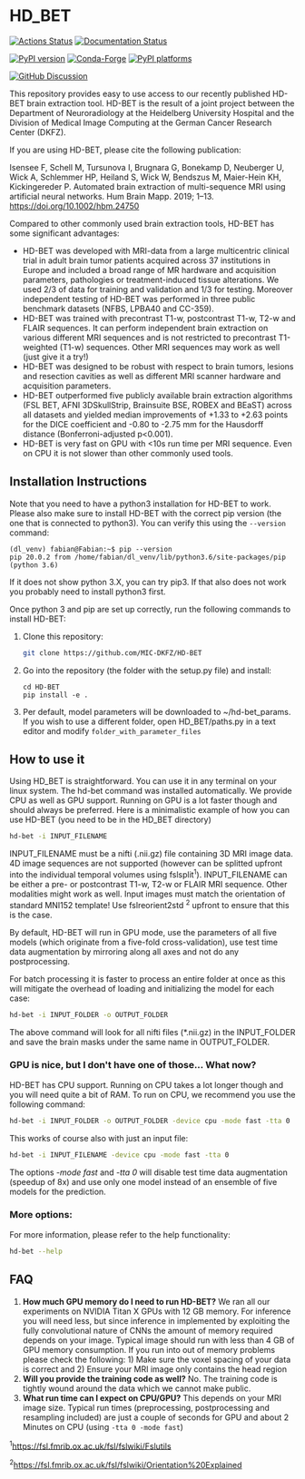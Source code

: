 # HD_BET

[![Actions Status][actions-badge]][actions-link]
[![Documentation Status][rtd-badge]][rtd-link]

[![PyPI version][pypi-version]][pypi-link]
[![Conda-Forge][conda-badge]][conda-link]
[![PyPI platforms][pypi-platforms]][pypi-link]

[![GitHub Discussion][github-discussions-badge]][github-discussions-link]

<!-- SPHINX-START -->

<!-- prettier-ignore-start -->
[actions-badge]:            https://github.com/MIC-DKFZ/HD_BET/workflows/CI/badge.svg
[actions-link]:             https://github.com/MIC-DKFZ/HD_BET/actions
[conda-badge]:              https://img.shields.io/conda/vn/conda-forge/HD_BET
[conda-link]:               https://github.com/conda-forge/HD_BET-feedstock
[github-discussions-badge]: https://img.shields.io/static/v1?label=Discussions&message=Ask&color=blue&logo=github
[github-discussions-link]:  https://github.com/MIC-DKFZ/HD_BET/discussions
[pypi-link]:                https://pypi.org/project/HD_BET/
[pypi-platforms]:           https://img.shields.io/pypi/pyversions/HD_BET
[pypi-version]:             https://img.shields.io/pypi/v/HD_BET
[rtd-badge]:                https://readthedocs.org/projects/HD_BET/badge/?version=latest
[rtd-link]:                 https://HD_BET.readthedocs.io/en/latest/?badge=latest

<!-- prettier-ignore-end -->

This repository provides easy to use access to our recently published HD-BET
brain extraction tool. HD-BET is the result of a joint project between the
Department of Neuroradiology at the Heidelberg University Hospital and the
Division of Medical Image Computing at the German Cancer Research Center (DKFZ).

If you are using HD-BET, please cite the following publication:

Isensee F, Schell M, Tursunova I, Brugnara G, Bonekamp D, Neuberger U, Wick A,
Schlemmer HP, Heiland S, Wick W, Bendszus M, Maier-Hein KH, Kickingereder P.
Automated brain extraction of multi-sequence MRI using artificial neural
networks. Hum Brain Mapp. 2019; 1–13. https://doi.org/10.1002/hbm.24750

Compared to other commonly used brain extraction tools, HD-BET has some
significant advantages:

- HD-BET was developed with MRI-data from a large multicentric clinical trial in
  adult brain tumor patients acquired across 37 institutions in Europe and
  included a broad range of MR hardware and acquisition parameters, pathologies
  or treatment-induced tissue alterations. We used 2/3 of data for training and
  validation and 1/3 for testing. Moreover independent testing of HD-BET was
  performed in three public benchmark datasets (NFBS, LPBA40 and CC-359).
- HD-BET was trained with precontrast T1-w, postcontrast T1-w, T2-w and FLAIR
  sequences. It can perform independent brain extraction on various different
  MRI sequences and is not restricted to precontrast T1-weighted (T1-w)
  sequences. Other MRI sequences may work as well (just give it a try!)
- HD-BET was designed to be robust with respect to brain tumors, lesions and
  resection cavities as well as different MRI scanner hardware and acquisition
  parameters.
- HD-BET outperformed five publicly available brain extraction algorithms (FSL
  BET, AFNI 3DSkullStrip, Brainsuite BSE, ROBEX and BEaST) across all datasets
  and yielded median improvements of +1.33 to +2.63 points for the DICE
  coefficient and -0.80 to -2.75 mm for the Hausdorff distance
  (Bonferroni-adjusted p<0.001).
- HD-BET is very fast on GPU with <10s run time per MRI sequence. Even on CPU it
  is not slower than other commonly used tools.

## Installation Instructions

Note that you need to have a python3 installation for HD-BET to work. Please
also make sure to install HD-BET with the correct pip version (the one that is
connected to python3). You can verify this using the `--version` command:

```
(dl_venv) fabian@Fabian:~$ pip --version
pip 20.0.2 from /home/fabian/dl_venv/lib/python3.6/site-packages/pip (python 3.6)
```

If it does not show python 3.X, you can try pip3. If that also does not work you
probably need to install python3 first.

Once python 3 and pip are set up correctly, run the following commands to
install HD-BET:

1. Clone this repository:
   ```bash
   git clone https://github.com/MIC-DKFZ/HD-BET
   ```
2. Go into the repository (the folder with the setup.py file) and install:
   ```
   cd HD-BET
   pip install -e .
   ```
3. Per default, model parameters will be downloaded to ~/hd-bet_params. If you
   wish to use a different folder, open HD_BET/paths.py in a text editor and
   modify `folder_with_parameter_files`

## How to use it

Using HD_BET is straightforward. You can use it in any terminal on your linux
system. The hd-bet command was installed automatically. We provide CPU as well
as GPU support. Running on GPU is a lot faster though and should always be
preferred. Here is a minimalistic example of how you can use HD-BET (you need to
be in the HD_BET directory)

```bash
hd-bet -i INPUT_FILENAME
```

INPUT_FILENAME must be a nifti (.nii.gz) file containing 3D MRI image data. 4D
image sequences are not supported (however can be splitted upfront into the
individual temporal volumes using fslsplit<sup>1</sup>). INPUT_FILENAME can be
either a pre- or postcontrast T1-w, T2-w or FLAIR MRI sequence. Other modalities
might work as well. Input images must match the orientation of standard MNI152
template! Use fslreorient2std <sup>2</sup> upfront to ensure that this is the
case.

By default, HD-BET will run in GPU mode, use the parameters of all five models
(which originate from a five-fold cross-validation), use test time data
augmentation by mirroring along all axes and not do any postprocessing.

For batch processing it is faster to process an entire folder at once as this
will mitigate the overhead of loading and initializing the model for each case:

```bash
hd-bet -i INPUT_FOLDER -o OUTPUT_FOLDER
```

The above command will look for all nifti files (\*.nii.gz) in the INPUT_FOLDER
and save the brain masks under the same name in OUTPUT_FOLDER.

### GPU is nice, but I don't have one of those... What now?

HD-BET has CPU support. Running on CPU takes a lot longer though and you will
need quite a bit of RAM. To run on CPU, we recommend you use the following
command:

```bash
hd-bet -i INPUT_FOLDER -o OUTPUT_FOLDER -device cpu -mode fast -tta 0
```

This works of course also with just an input file:

```bash
hd-bet -i INPUT_FILENAME -device cpu -mode fast -tta 0
```

The options _-mode fast_ and _-tta 0_ will disable test time data augmentation
(speedup of 8x) and use only one model instead of an ensemble of five models for
the prediction.

### More options:

For more information, please refer to the help functionality:

```bash
hd-bet --help
```

## FAQ

1. **How much GPU memory do I need to run HD-BET?** We ran all our experiments
   on NVIDIA Titan X GPUs with 12 GB memory. For inference you will need less,
   but since inference in implemented by exploiting the fully convolutional
   nature of CNNs the amount of memory required depends on your image. Typical
   image should run with less than 4 GB of GPU memory consumption. If you run
   into out of memory problems please check the following: 1) Make sure the
   voxel spacing of your data is correct and 2) Ensure your MRI image only
   contains the head region
2. **Will you provide the training code as well?** No. The training code is
   tightly wound around the data which we cannot make public.
3. **What run time can I expect on CPU/GPU?** This depends on your MRI image
   size. Typical run times (preprocessing, postprocessing and resampling
   included) are just a couple of seconds for GPU and about 2 Minutes on CPU
   (using `-tta 0 -mode fast`)

<sup>1</sup>https://fsl.fmrib.ox.ac.uk/fsl/fslwiki/Fslutils

<sup>2</sup>https://fsl.fmrib.ox.ac.uk/fsl/fslwiki/Orientation%20Explained
